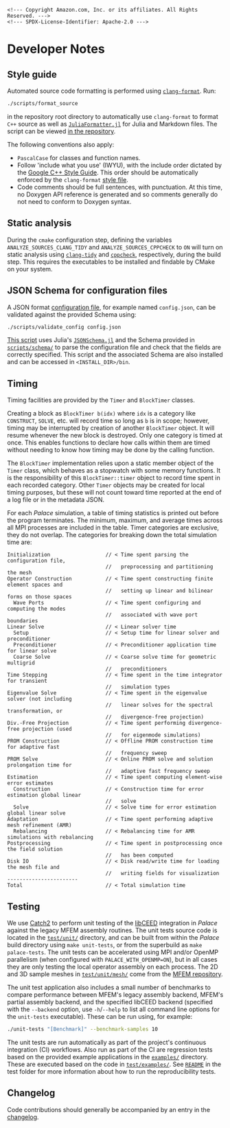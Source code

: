 ```@raw html
<!--- Copyright Amazon.com, Inc. or its affiliates. All Rights Reserved. --->
<!--- SPDX-License-Identifier: Apache-2.0 --->
```

# Developer Notes

## Style guide

Automated source code formatting is performed using
[`clang-format`](https://clang.llvm.org/docs/ClangFormat.html). Run:

```bash
./scripts/format_source
```

in the repository root directory to automatically use `clang-format` to format `C++` source
as well as [`JuliaFormatter.jl`](https://github.com/domluna/JuliaFormatter.jl) for Julia and
Markdown files. The script can be viewed
[in the repository](https://github.com/awslabs/palace/blob/main/scripts/format_source).

The following conventions also apply:

  - `PascalCase` for classes and function names.
  - Follow 'include what you use' (IWYU), with the include order dictated by the
    [Google C++ Style Guide](https://google.github.io/styleguide/cppguide.html#Names_and_Order_of_Includes).
    This order should be automatically enforced by the `clang-format`
    [style file](https://github.com/awslabs/palace/blob/main/.clang-format).
  - Code comments should be full sentences, with punctuation. At this time, no Doxygen API
    reference is generated and so comments generally do not need to conform to Doxygen
    syntax.

## Static analysis

During the `cmake` configuration step, defining the variables `ANALYZE_SOURCES_CLANG_TIDY`
and `ANALYZE_SOURCES_CPPCHECK` to `ON` will turn on static analysis using
[`clang-tidy`](https://clang.llvm.org/extra/clang-tidy/) and
[`cppcheck`](https://cppcheck.sourceforge.io/), respectively, during the build step. This
requires the executables to be installed and findable by CMake on your system.

## JSON Schema for configuration files

A JSON format [configuration file](config/config.md), for example named `config.json`, can
be validated against the provided Schema using:

```bash
./scripts/validate_config config.json
```

[This script](https://github.com/awslabs/palace/blob/main/scripts/validate_config) uses
Julia's [`JSONSchema.jl`](https://github.com/fredo-dedup/JSONSchema.jl) and the Schema
provided in [`scripts/schema/`](https://github.com/awslabs/palace/blob/main/scripts/schema)
to parse the configuration file and check that the fields are correctly specified. This
script and the associated Schema are also installed and can be accessed in
`<INSTALL_DIR>/bin`.

## Timing

Timing facilities are provided by the `Timer` and `BlockTimer` classes.

Creating a block as `BlockTimer b(idx)` where `idx` is a category like `CONSTRUCT`, `SOLVE`,
etc. will record time so long as `b` is in scope; however, timing may be interrupted by
creation of another `BlockTimer` object. It will resume whenever the new block is destroyed.
Only one category is timed at once. This enables functions to declare how calls within them
are timed without needing to know how timing may be done by the calling function.

The `BlockTimer` implementation relies upon a static member object of the `Timer` class,
which behaves as a stopwatch with some memory functions. It is the responsibility of this
`BlockTimer::timer` object to record time spent in each recorded category. Other `Timer`
objects may be created for local timing purposes, but these will not count toward time
reported at the end of a log file or in the metadata JSON.

For each *Palace* simulation, a table of timing statistics is printed out before the program
terminates. The minimum, maximum, and average times across all MPI processes are included in
the table. Timer categories are exclusive, they do not overlap. The categories for breaking
down the total simulation time are:

```
Initialization                  // < Time spent parsing the configuration file,
                                //   preprocessing and partitioning the mesh
Operator Construction           // < Time spent constructing finite element spaces and
                                //   setting up linear and bilinear forms on those spaces
  Wave Ports                    // < Time spent configuring and computing the modes
                                //   associated with wave port boundaries
Linear Solve                    // < Linear solver time
  Setup                         // < Setup time for linear solver and preconditioner
  Preconditioner                // < Preconditioner application time for linear solve
  Coarse Solve                  // < Coarse solve time for geometric multigrid
                                //   preconditioners
Time Stepping                   // < Time spent in the time integrator for transient
                                //   simulation types
Eigenvalue Solve                // < Time spent in the eigenvalue solver (not including
                                //   linear solves for the spectral transformation, or
                                //   divergence-free projection)
Div.-Free Projection            // < Time spent performing divergence-free projection (used
                                //   for eigenmode simulations)
PROM Construction               // < Offline PROM construction time for adaptive fast
                                //   frequency sweep
PROM Solve                      // < Online PROM solve and solution prolongation time for
                                //   adaptive fast frequency sweep
Estimation                      // < Time spent computing element-wise error estimates
  Construction                  // < Construction time for error estimation global linear
                                //   solve
  Solve                         // < Solve time for error estimation global linear solve
Adaptation                      // < Time spent performing adaptive mesh refinement (AMR)
  Rebalancing                   // < Rebalancing time for AMR simulations with rebalancing
Postprocessing                  // < Time spent in postprocessing once the field solution
                                //   has been computed
Disk IO                         // < Disk read/write time for loading the mesh file and
                                //   writing fields for visualization
-----------------------
Total                           // < Total simulation time
```

## Testing

We use [Catch2](https://github.com/catchorg/Catch2) to perform unit testing of the
[libCEED](https://libceed.org/en/latest/) integration in *Palace* against the legacy MFEM
assembly routines. The unit tests source code is located in the
[`test/unit/`](https://github.com/awslabs/palace/blob/main/test/unit/) directory, and can be
built from within the *Palace* build directory using `make unit-tests`, or from the
superbuild as `make palace-tests`. The unit tests can be accelerated using MPI and/or
OpenMP parallelism (when configured with `PALACE_WITH_OPENMP=ON`), but in all cases they are
only testing the local operator assembly on each process. The 2D and 3D sample meshes in
[`test/unit/mesh/`](https://github.com/awslabs/palace/blob/main/test/unit/mesh/) come from
the [MFEM repository](https://github.com/mfem/mfem/tree/master/data).

The unit test application also includes a small number of benchmarks to compare performance
between MFEM's legacy assembly backend, MFEM's partial assembly backend, and the specified
libCEED backend (specified with the `--backend` option, use `-h`/`--help` to list all
command line options for the `unit-tests` executable). These can be run using, for
example:

```bash
./unit-tests "[Benchmark]" --benchmark-samples 10
```

The unit tests are run automatically as part of the project's continuous integration (CI)
workflows. Also run as part of the CI are regression tests based on the provided example
applications in the [`examples/`](https://github.com/awslabs/palace/blob/main/examples/)
directory. These are executed based on the code in
[`test/examples/`](https://github.com/awslabs/palace/blob/main/test/examples/).
See [`README`](https://github.com/awslabs/palace/tree/main/test/examples/) in the test
folder for more information about how to run the reproducibility tests.

## Changelog

Code contributions should generally be accompanied by an entry in the
[changelog](https://github.com/awslabs/palace/blob/main/CHANGELOG.md).
